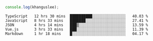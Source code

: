```js
console.log(khanguslee);
```

<!--START_SECTION:waka-->
```text
TypeScript   12 hrs 30 mins  ██████████░░░░░░░░░░░░░░░   40.03 % 
JavaScript   8 hrs 33 mins   ███████░░░░░░░░░░░░░░░░░░   27.41 % 
JSON         4 hrs 14 mins   ███▒░░░░░░░░░░░░░░░░░░░░░   13.59 % 
Vue.js       3 hrs 33 mins   ███░░░░░░░░░░░░░░░░░░░░░░   11.39 % 
Markdown     1 hr 18 mins    █░░░░░░░░░░░░░░░░░░░░░░░░   04.17 % 
```
<!--END_SECTION:waka-->

<!--
**khanguslee/khanguslee** is a ✨ _special_ ✨ repository because its `README.md` (this file) appears on your GitHub profile.

Here are some ideas to get you started:

- 🔭 I’m currently working on ...
- 🌱 I’m currently learning ...
- 👯 I’m looking to collaborate on ...
- 🤔 I’m looking for help with ...
- 💬 Ask me about ...
- 📫 How to reach me: ...
- 😄 Pronouns: ...
- ⚡ Fun fact: ...
-->
